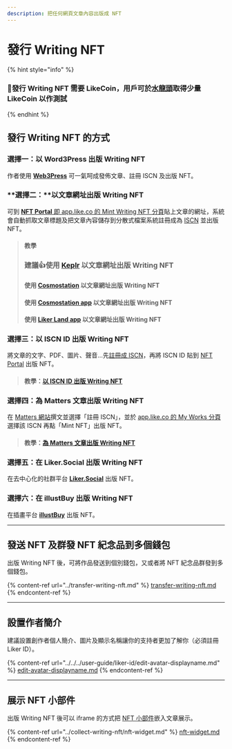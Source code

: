 ```yaml
---
description: 把任何網頁文章內容出版成 NFT
---
```


# 發行 Writing NFT

{% hint style="info" %}
### 📣發行 Writing NFT 需要 LikeCoin，用戶可於[水龍頭](../../faucet.md)取得少量 LikeCoin 以作測試
{% endhint %}

## 發行 Writing NFT 的方式

### **選擇一：以 Word3Press  出版 Writing NFT**

作者使用 [**Web3Press**](../../../user-guide/wordpress.md) 可一氣呵成發佈文章、註冊 ISCN 及出版 NFT。

### **選擇二：**以文章網址出版 Writing NFT

可到 [**NFT Portal** 即 app.like.co 的 Mint Writing NFT 分頁](https://app.like.co/nft/url)貼上文章的網址，系統會自動抓取文章標題及把文章內容儲存到分散式檔案系統註冊成為 [ISCN](../../decentralized-publishing/what-is-iscn.md) 並出版 NFT。

> #### 教學
>
> ### 建議:thumbsup:使用 [Keplr](keplr.md) 以文章網址出版 Writing NFT
>
> #### 使用 [Cosmostation](cosmostation.md) 以文章網址出版 Writing NFT
>
> #### 使用 [Cosmostation app](cosmostation-app.md) 以文章網址出版 Writing NFT
>
> #### 使用 [Liker Land app](liker-land-app.md) 以文章網址出版 Writing NFT

### **選擇三**：以 ISCN ID 出版 Writing NFT

將文章的文字、PDF、圖片、聲音…先[註冊成 ISCN](../../decentralized-publishing/app.like.co/)，再將 ISCN ID 貼到 [NFT Portal](https://app.like.co/nft/url) 出版 NFT。

> #### 教學：[以 ISCN ID 出版 Writing NFT](iscn-id.md)

### **選擇四**：為 Matters 文章出版 Writing NFT

在 [Matters 網站](https://matters.news/)撰文並選擇「註冊 ISCN」，並於 [app.like.co 的 My Works 分頁](https://app.like.co/works)選擇該 ISCN 再點「Mint NFT」出版 NFT。

> #### 教學：[為 Matters 文章出版 Writing NFT](matters.md)

### **選擇五**：在 Liker.Social 出版 Writing NFT

在去中心化的社群平台 [**Liker.Social**](liker-social.md) 出版 NFT。

### **選擇六**：在 illustBuy 出版 Writing NFT

在插畫平台 [**illustBuy**](illustbuy.md) 出版 NFT。

***

## 發送 NFT 及群發 NFT 紀念品到多個錢包

出版 Writing NFT 後，可將作品發送到個別錢包，又或者將 NFT 紀念品群發到多個錢包。

{% content-ref url="../transfer-writing-nft.md" %}
[transfer-writing-nft.md](../transfer-writing-nft.md)
{% endcontent-ref %}

***

## 設置作者簡介 <a href="#creators-introduction" id="creators-introduction"></a>

建議設置創作者個人簡介、圖片及顯示名稱讓你的支持者更加了解你（必須註冊 Liker ID）。

{% content-ref url="../../../user-guide/liker-id/edit-avatar-displayname.md" %}
[edit-avatar-displayname.md](../../../user-guide/liker-id/edit-avatar-displayname.md)
{% endcontent-ref %}

***

## 展示 NFT 小部件

出版 Writing NFT 後可以 iframe 的方式把 [NFT 小部件](../collect-writing-nft/nft-widget.md)嵌入文章展示。

{% content-ref url="../collect-writing-nft/nft-widget.md" %}
[nft-widget.md](../collect-writing-nft/nft-widget.md)
{% endcontent-ref %}
